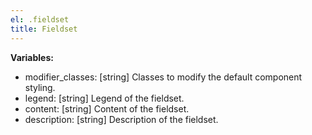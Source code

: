 ```yaml
---
el: .fieldset
title: Fieldset
---
```


__Variables:__
* modifier_classes: [string] Classes to modify the default component styling.
* legend: [string] Legend of the fieldset.
* content: [string] Content of the fieldset.
* description: [string] Description of the fieldset.
